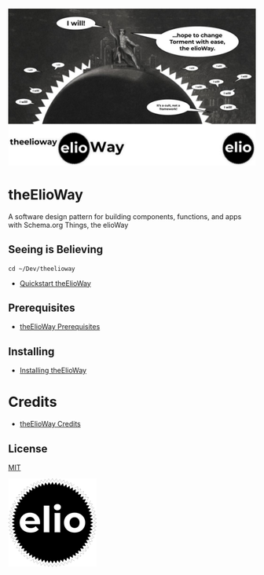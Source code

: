 ![](./postcard.jpg)

# theElioWay

A software design pattern for building components, functions, and apps with Schema.org Things, the elioWay

## Seeing is Believing

```shell
cd ~/Dev/theelioway
```

- [Quickstart theElioWay](./quickstart.md)

## Prerequisites

- [theElioWay Prerequisites](./prerequisites.md)

## Installing

- [Installing theElioWay](./installing.md)

# Credits

- [theElioWay Credits](./credits.md)

## License

[MIT](license)

![](./apple-touch-icon.png)
